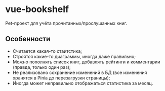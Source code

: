 # vue-bookshelf

Pet-проект для учёта прочитанных/прослушанных книг.

## Особенности

- Считается какая-то стаитстика;
- Строятся какие-то диаграммы, иногда даже правильно;
- Можно пополнять список книг, добавлять рейтинги и комментарии (правда, только один раз);
- Не реализовано сохранение изменений в БД (все изменения хранятся в Pinia до перезагрузки страницы);
- Иногда может неправильно отображаться статистика за месяц.
